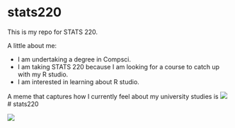 # stats220

This is my repo for STATS 220. 

A little about me:

- I am undertaking a degree in Compsci.
- I am taking STATS 220 because I am looking for a course to catch up with my R studio.
- I am interested in learning about R studio.

A meme that captures how I currently feel about my university studies is ![](https://c.tenor.com/8druEACXtX8AAAAd/tenor.gif)# stats220

![](https://media1.tenor.com/m/dTP4cRnO9bEAAAAC/sweating-nervous.gif)
